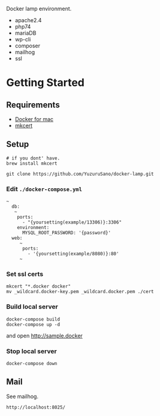 
Docker lamp environment. 
- apache2.4
- php74
- mariaDB
- wp-cli
- composer
- mailhog
- ssl

# Getting Started

## Requirements

- [Docker for mac](https://docs.docker.com/docker-for-mac/install/)
- [mkcert](https://github.com/FiloSottile/mkcert)

## Setup

```
# if you dont' have.
brew install mkcert
```
```
git clone https://github.com/YuzuruSano/docker-lamp.git
```

### Edit `./docker-compose.yml`

```
~
  db:
   ~
    ports:
      - "{yoursetting(example/13306)}:3306"
    environment:
      MYSQL_ROOT_PASSWORD: '{password}'
  web:
     ~
      ports:
        - '{yoursetting(example/8080)}:80'                    
     ~
```

### Set ssl certs

```
mkcert "*.docker docker"
mv _wildcard.docker-key.pem _wildcard.docker.pem ./cert
```
### Build local server

```
docker-compose build
docker-compose up -d
```

and open http://sample.docker

### Stop local server
```
docker-compose down
```

## Mail

See mailhog.
```
http://localhost:8025/
```

